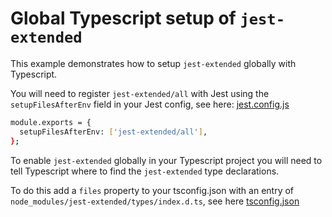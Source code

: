 # Global Typescript setup of `jest-extended`

This example demonstrates how to setup `jest-extended` globally with Typescript.

You will need to register `jest-extended/all` with Jest using the `setupFilesAfterEnv` field in your Jest config, see here: [jest.config.js](/jest.config.js)

```sh
module.exports = {
  setupFilesAfterEnv: ['jest-extended/all'],
};
```

To enable `jest-extended` globally in your Typescript project you will need to tell Typescript where to find the `jest-extended` type declarations.

To do this add a `files` property to your tsconfig.json with an entry of `node_modules/jest-extended/types/index.d.ts`, see here [tsconfig.json](./tsconfig.json)
